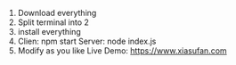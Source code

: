 1. Download everything
2. Split terminal into 2
3. install everything
4. Clien: npm start  Server: node index.js
5. Modify as you like
Live Demo: https://www.xiasufan.com
